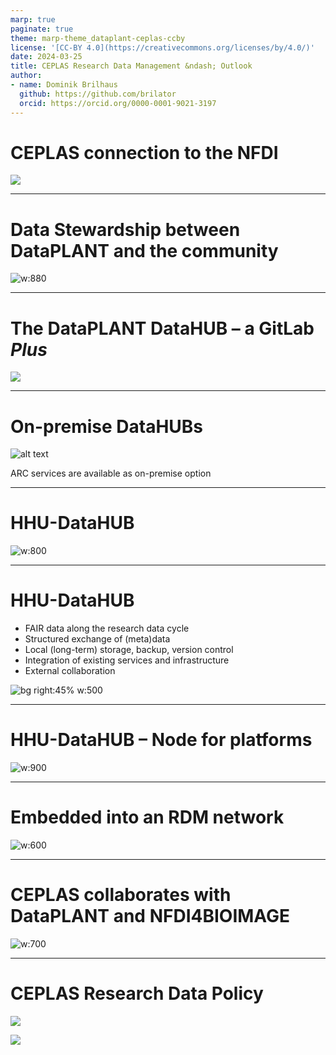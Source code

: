 ```yaml
---
marp: true
paginate: true
theme: marp-theme_dataplant-ceplas-ccby
license: '[CC-BY 4.0](https://creativecommons.org/licenses/by/4.0/)'
date: 2024-03-25
title: CEPLAS Research Data Management &ndash; Outlook
author:
- name: Dominik Brilhaus
  github: https://github.com/brilator
  orcid: https://orcid.org/0000-0001-9021-3197
---
```


# CEPLAS connection to the NFDI

![](../../images/ceplas-nfdi-connection-light.drawio.png)

---

# Data Stewardship between DataPLANT and the community <!-- fit -->

![w:880](./../../images/dataplant-collaborationceplas.drawio.png)

---

# The DataPLANT DataHUB &ndash; a GitLab ***Plus***

![](./../../images/datahub-gitlab.drawio.png)

---

# On-premise DataHUBs

![alt text](../../images/datahub-onpremise.drawio.png)

ARC services are available as on-premise option

---

# HHU-DataHUB

![w:800](./../../images/hhu-datahub.drawio.png)

---

# HHU-DataHUB

- FAIR data along the research data cycle
- Structured exchange of (meta)data
- Local (long-term) storage, backup, version control
- Integration of existing services and infrastructure
- External collaboration

![bg right:45% w:500](./../../images/hhu-datahub.drawio.png)

---

# HHU-DataHUB &ndash; Node for platforms


![w:900](./../../images/ceplas-enablingplatforms-logos.drawio.png)

---

# Embedded into an RDM network

![w:600](./../../images/datahub-network-putative.drawio.png)

---

# CEPLAS collaborates with DataPLANT and NFDI4BIOIMAGE <!-- fit -->

![w:700](./../../images/dataplant-collaborationceplas-nfdi4bi.drawio.png)

---

# CEPLAS Research Data Policy

<div class="two-columns">
  <div>
  
  ![](./../../images/ceplas-policy-title.png)
  
  </div>
  <div>

  ![](./../../images/ceplas-arcs.drawio.svg)
    
  </div>
</div>
